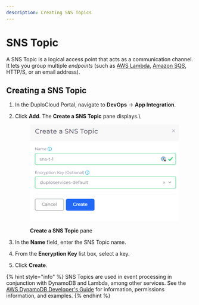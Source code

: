 ```yaml
---
description: Creating SNS Topics
---
```


# SNS Topic

A SNS Topic is a logical access point that acts as a communication channel. It lets you group multiple _endpoints_ (such as [AWS Lambda](lambda/), [Amazon SQS](sqs-queue.md), HTTP/S, or an email address).

## Creating a SNS Topic

1. In the DuploCloud Portal, navigate to **DevOps** -> **App Integration**.
2.  Click **Add**. The **Create a SNS Topic** pane displays.\


    <figure><img src="../../.gitbook/assets/snst1.png" alt=""><figcaption><p><strong>Create a SNS Topic</strong> pane</p></figcaption></figure>


3. In the **Name** field, enter the SNS Topic name.
4. From the **Encryption Key** list box, select a key.
5. Click **Create**.

{% hint style="info" %}
SNS Topics are used in event processing in conjunction with DynamoDB and Lambda, among other services. See the [AWS DynamoDB Developer's Guide](https://docs.aws.amazon.com/amazondynamodb/latest/developerguide/Introduction.html) for information, permissions information, and examples.
{% endhint %}
